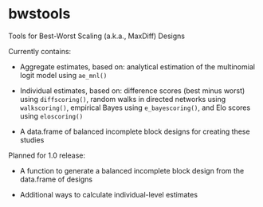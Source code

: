# bwstools

Tools for Best-Worst Scaling (a.k.a., MaxDiff) Designs

Currently contains:

- Aggregate estimates, based on: analytical estimation of the multinomial logit model using `ae_mnl()`

- Individual estimates, based on: difference scores (best minus worst) using `diffscoring()`, random walks in directed networks using `walkscoring()`, empirical Bayes using `e_bayescoring()`, and Elo scores using `eloscoring()`

- A data.frame of balanced incomplete block designs for creating these studies

Planned for 1.0 release:

- A function to generate a balanced incomplete block design from the data.frame of designs

- Additional ways to calculate individual-level estimates
